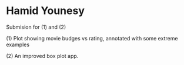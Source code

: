 # Hamid Younesy
Submision for (1) and (2)


(1) Plot showing movie budges vs rating, annotated with some extreme examples

(2) An improved box plot app.